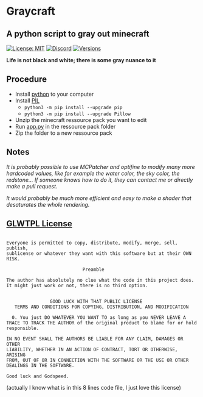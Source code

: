 # Graycraft
## A python script to gray out minecraft
[![License: MIT](https://img.shields.io/badge/License-GLWTPL-green.svg)](https://github.com/me-shaon/GLWTPL)
[![Discord](https://img.shields.io/badge/Chat-Discord-blue)](https://discord.gg/7qvmeh2)
[![Versions](https://img.shields.io/badge/Tested%20Versions-1.6.1%20--%201.16.x-orange)](#)
  
**Life is not black and white; there is some gray nuance to it**
## Procedure
* Install [python](https://www.python.org/) to your computer
* Install [PIL](https://pillow.readthedocs.io/en/stable/)
  * `python3 -m pip install --upgrade pip`
  * `python3 -m pip install --upgrade Pillow`
* Unzip the minecraft ressource pack you want to edit
* Run [app.py](https://github.com/Wylarel/Graycraft/blob/master/app.py) in the ressource pack folder
* Zip the folder to a new ressource pack
## Notes
*It is probably possible to use MCPatcher and optifine to modify many more hardcoded values, like for example the water color, the sky color, the redstone... If someone knows how to do it, they can contact me or directly make a pull request.*
  
*It would probably be much more efficient and easy to make a shader that desaturates the whole rendering.*
## [GLWTPL License](https://github.com/me-shaon/GLWTPL)
```Copyright (c) Everyone, except Author

Everyone is permitted to copy, distribute, modify, merge, sell, publish,
sublicense or whatever they want with this software but at their OWN RISK.

                            Preamble

The author has absolutely no clue what the code in this project does.
It might just work or not, there is no third option.


                GOOD LUCK WITH THAT PUBLIC LICENSE
   TERMS AND CONDITIONS FOR COPYING, DISTRIBUTION, AND MODIFICATION

  0. You just DO WHATEVER YOU WANT TO as long as you NEVER LEAVE A
TRACE TO TRACK THE AUTHOR of the original product to blame for or hold
responsible.

IN NO EVENT SHALL THE AUTHORS BE LIABLE FOR ANY CLAIM, DAMAGES OR OTHER
LIABILITY, WHETHER IN AN ACTION OF CONTRACT, TORT OR OTHERWISE, ARISING
FROM, OUT OF OR IN CONNECTION WITH THE SOFTWARE OR THE USE OR OTHER
DEALINGS IN THE SOFTWARE.

Good luck and Godspeed.
```
(actually I know what is in this 8 lines code file, I just love this license)
